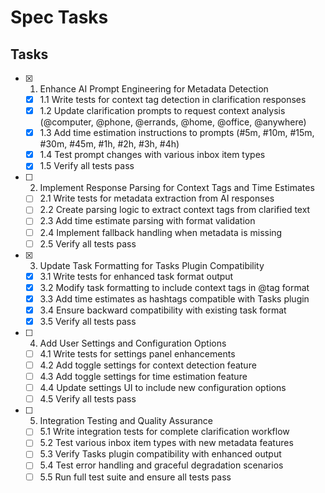 # Spec Tasks

## Tasks

- [x] 1. Enhance AI Prompt Engineering for Metadata Detection
  - [x] 1.1 Write tests for context tag detection in clarification responses
  - [x] 1.2 Update clarification prompts to request context analysis (@computer, @phone, @errands, @home, @office, @anywhere)
  - [x] 1.3 Add time estimation instructions to prompts (#5m, #10m, #15m, #30m, #45m, #1h, #2h, #3h, #4h)
  - [x] 1.4 Test prompt changes with various inbox item types
  - [x] 1.5 Verify all tests pass

- [ ] 2. Implement Response Parsing for Context Tags and Time Estimates
  - [ ] 2.1 Write tests for metadata extraction from AI responses
  - [ ] 2.2 Create parsing logic to extract context tags from clarified text
  - [ ] 2.3 Add time estimate parsing with format validation
  - [ ] 2.4 Implement fallback handling when metadata is missing
  - [ ] 2.5 Verify all tests pass

- [x] 3. Update Task Formatting for Tasks Plugin Compatibility
  - [x] 3.1 Write tests for enhanced task format output
  - [x] 3.2 Modify task formatting to include context tags in @tag format
  - [x] 3.3 Add time estimates as hashtags compatible with Tasks plugin
  - [x] 3.4 Ensure backward compatibility with existing task format
  - [x] 3.5 Verify all tests pass

- [ ] 4. Add User Settings and Configuration Options
  - [ ] 4.1 Write tests for settings panel enhancements
  - [ ] 4.2 Add toggle settings for context detection feature
  - [ ] 4.3 Add toggle settings for time estimation feature
  - [ ] 4.4 Update settings UI to include new configuration options
  - [ ] 4.5 Verify all tests pass

- [ ] 5. Integration Testing and Quality Assurance
  - [ ] 5.1 Write integration tests for complete clarification workflow
  - [ ] 5.2 Test various inbox item types with new metadata features
  - [ ] 5.3 Verify Tasks plugin compatibility with enhanced output
  - [ ] 5.4 Test error handling and graceful degradation scenarios
  - [ ] 5.5 Run full test suite and ensure all tests pass